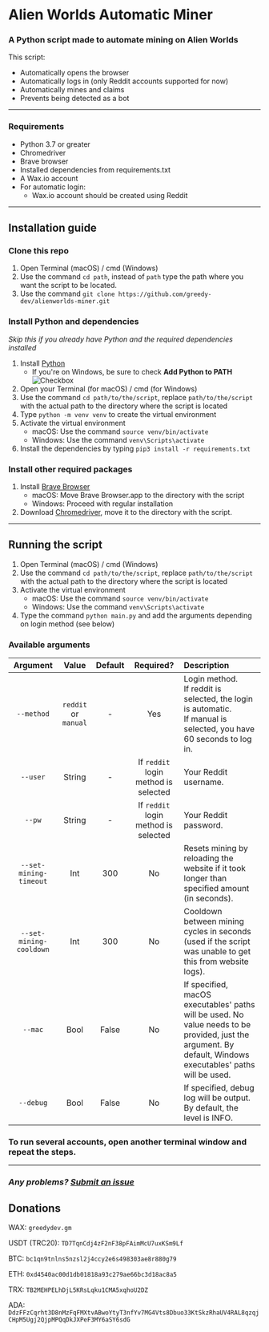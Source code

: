 # Alien Worlds Automatic Miner

### A Python script made to automate mining on Alien Worlds

This script:
- Automatically opens the browser
- Automatically logs in (only Reddit accounts supported for now)
- Automatically mines and claims
- Prevents being detected as a bot

---

### Requirements
- Python 3.7 or greater
- Chromedriver
- Brave browser
- Installed dependencies from requirements.txt
- A Wax.io account
- For automatic login:
  - Wax.io account should be created using Reddit

---

## Installation guide

### Clone this repo
1. Open Terminal (macOS) / cmd (Windows)
2. Use the command `cd path`, instead of `path` type the path where you want the script to be located.
3. Use the command `git clone https://github.com/greedy-dev/alienworlds-miner.git`

### Install Python and dependencies
*Skip this if you already have Python and the required dependencies installed*
1. Install [Python](https://www.python.org/downloads/release/python-395/)
   - If you're on Windows, be sure to check **Add Python to PATH** <br /> ![Checkbox](https://i.imgur.com/uF9TKnU.jpg)
2. Open your Terminal (for macOS) / cmd (for Windows)
3. Use the command `cd path/to/the/script`, replace `path/to/the/script` with the actual path to the directory where the script is located
4. Type `python -m venv venv` to create the virtual environment
5. Activate the virtual environment
    - macOS: Use the command `source venv/bin/activate`
    - Windows: Use the command `venv\Scripts\activate`
6. Install the dependencies by typing `pip3 install -r requirements.txt`

### Install other required packages
1. Install [Brave Browser](https://brave.com)
   - macOS: Move Brave Browser.app to the directory with the script
   - Windows: Proceed with regular installation
2. Download [Chromedriver](https://chromedriver.chromium.org/downloads), move it to the directory with the script.
---
## Running the script
1. Open Terminal (macOS) / cmd (Windows)
2. Use the command `cd path/to/the/script`, replace `path/to/the/script` with the actual path to the directory where the script is located
3. Activate the virtual environment
    - macOS: Use the command `source venv/bin/activate`
    - Windows: Use the command `venv\Scripts\activate`
4. Type the command `python main.py` and add the arguments depending on login method (see below)

### Available arguments

| Argument                | Value                | Default | Required?                            | Description                                                                                                                                                              |
|:-----------------------:|:--------------------:|:-------:|:------------------------------------:|:-------------------------------------------------------------------------------------------------------------------------------------------------------------------------|
| `--method`              | `reddit` or `manual` | -       | Yes                                  | Login method. <br /> If reddit is selected, the login is automatic. <br /> If manual is selected, you have 60 seconds to log in.                                         |
| `--user`                | String               | -       | If `reddit` login method is selected | Your Reddit username.                                                                                                                                                    |
| `--pw`                  | String               | -       | If `reddit` login method is selected | Your Reddit password.                                                                                                                                                    |
| `--set-mining-timeout`  | Int                  | 300     | No                                   | Resets mining by reloading the website if it took longer than specified amount (in seconds).                                                                             |
| `--set-mining-cooldown` | Int                  | 300     | No                                   | Cooldown between mining cycles in seconds (used if the script was unable to get this from website logs).                                                                 |
| `--mac`                 | Bool                 | False   | No                                   | If specified, macOS executables' paths will be used. No value needs to be provided, just the argument.  By default, Windows executables' paths will be used.             |
| `--debug`               | Bool                 | False   | No                                   | If specified, debug log will be output. By default, the level is INFO.                                                                                                   |

### To run several accounts, open another terminal window and repeat the steps.

---

### *Any problems? [Submit an issue](https://github.com/greedy-dev/alienworlds-miner/issues/new)*

## Donations

WAX: `greedydev.gm`

USDT (TRC20): `TD7TqnCdj4zF2nF38pFAimMcU7uxKSm9Lf`

BTC: `bc1qn9tnlns5nzsl2j4ccy2e6s498303ae8r880g79`

ETH: `0xd4540ac00d1db01818a93c279ae66bc3d18ac8a5`

TRX: `TB2MEHPELhDjL5KRsLqku1CMA5xqhoU2DZ`

ADA: `DdzFFzCqrht3D8nMzFqFMXtvABwoYtyT3nfYv7MG4Vts8Dbuo33KtSkzRhaUV4RAL8qzqjCHpM5Ugj2QjpMPQqDkJXPeF3MY6aSY6sdG`